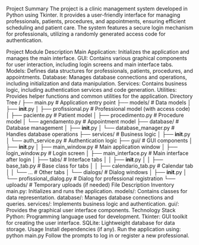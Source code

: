 Project Summary
The project is a clinic management system developed in Python using Tkinter. It provides a user-friendly interface for managing professionals, patients, procedures, and appointments, ensuring efficient scheduling and patient care. The system features a secure login mechanism for professionals, utilizing a randomly generated access code for authentication.

Project Module Description
Main Application: Initializes the application and manages the main interface.
GUI: Contains various graphical components for user interaction, including login screens and main interface tabs.
Models: Defines data structures for professionals, patients, procedures, and appointments.
Database: Manages database connections and operations, including initialization and data manipulation.
Services: Contains business logic, including authentication services and code generation.
Utilities: Provides helper functions and common utilities for the application.
Directory Tree
/
├── main.py                          # Application entry point
├── models/                          # Data models
│   ├── __init__.py
│   ├── profissional.py               # Professional model (with access code)
│   ├── paciente.py                   # Patient model
│   ├── procedimento.py               # Procedure model
│   └── agendamento.py                # Appointment model
├── database/                        # Database management
│   ├── __init__.py
│   └── database_manager.py           # Handles database operations
├── services/                        # Business logic
│   ├── __init__.py
│   └── auth_service.py               # Authentication logic
├── gui/                             # GUI components
│   ├── __init__.py
│   ├── main_window.py                # Main application window
│   ├── login_window.py               # Login screen
│   ├── main_interface.py             # Main interface after login
│   ├── tabs/                        # Interface tabs
│   │   ├── __init__.py
│   │   ├── base_tab.py               # Base class for tabs
│   │   ├── calendario_tab.py          # Calendar tab
│   │   └── ...                       # Other tabs
│   └── dialogs/                     # Dialog windows
│       ├── __init__.py
│       └── profissional_dialog.py     # Dialog for professional registration
└── uploads/                         # Temporary uploads (if needed)
File Description Inventory
main.py: Initializes and runs the application.
models/: Contains classes for data representation.
database/: Manages database connections and queries.
services/: Implements business logic and authentication.
gui/: Provides the graphical user interface components.
Technology Stack
Python: Programming language used for development.
Tkinter: GUI toolkit for creating the user interface.
SQLite: Lightweight database for data storage.
Usage
Install dependencies (if any).
Run the application using:
python main.py
Follow the prompts to log in or register a new professional.